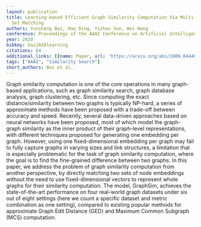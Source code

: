 ```yaml
---
layout: publication
title: Learning-based Efficient Graph Similarity Computation Via Multi-scale Convolutional
  Set Matching
authors: Yunsheng Bai, Hao Ding, Yizhou Sun, Wei Wang
conference: Proceedings of the AAAI Conference on Artificial Intelligence
year: 2020
bibkey: bai2018learning
citations: 64
additional_links: [{name: Paper, url: 'https://arxiv.org/abs/1809.04440'}]
tags: ["AAAI", "Similarity Search"]
short_authors: Bai et al.
---
```

Graph similarity computation is one of the core operations in many
graph-based applications, such as graph similarity search, graph database
analysis, graph clustering, etc. Since computing the exact distance/similarity
between two graphs is typically NP-hard, a series of approximate methods have
been proposed with a trade-off between accuracy and speed. Recently, several
data-driven approaches based on neural networks have been proposed, most of
which model the graph-graph similarity as the inner product of their
graph-level representations, with different techniques proposed for generating
one embedding per graph. However, using one fixed-dimensional embedding per
graph may fail to fully capture graphs in varying sizes and link structures, a
limitation that is especially problematic for the task of graph similarity
computation, where the goal is to find the fine-grained difference between two
graphs. In this paper, we address the problem of graph similarity computation
from another perspective, by directly matching two sets of node embeddings
without the need to use fixed-dimensional vectors to represent whole graphs for
their similarity computation. The model, GraphSim, achieves the
state-of-the-art performance on four real-world graph datasets under six out of
eight settings (here we count a specific dataset and metric combination as one
setting), compared to existing popular methods for approximate Graph Edit
Distance (GED) and Maximum Common Subgraph (MCS) computation.